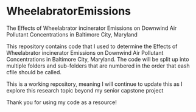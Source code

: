 # WheelabratorEmissions
The Effects of Wheelabrator incinerator Emissions on Downwind Air Pollutant Concentrations in Baltimore City, Maryland

This repository contains code that I used to determine the  Effects of Wheelabrator incinerator Emissions on Downwind Air Pollutant Concentrations in Baltimore City, Maryland.
The code will be split up into multiple folders and sub-folders that are numbered in the order that eash cfile should be called.

This is a working repository, meaning I will continue to update this as I explore this research topic beyond my senior capstone project

Thank you for using my code as a resource!
